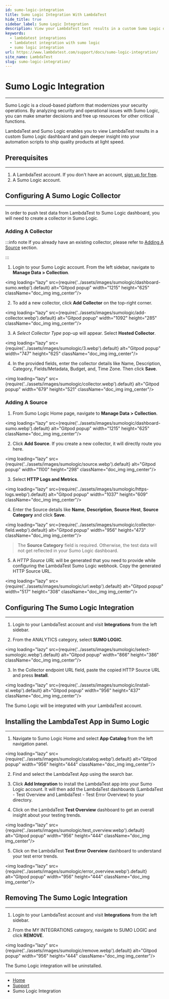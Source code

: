 ```yaml
---
id: sumo-logic-integration
title: Sumo Logic Integration With LambdaTest
hide_title: true
sidebar_label: Sumo Logic Integration
description: View your LambdaTest test results in a custom Sumo Logic dashboard. Gain deep insights into your automation scripts and identify gaps to ship quality products at light speed.
keywords:
  - lambdatest integrations
  - lambdatest integration with sumo logic
  - sumo logic integration 
url: https://www.lambdatest.com/support/docs/sumo-logic-integration/
site_name: LambdaTest
slug: sumo-logic-integration/
---
```


<script type="application/ld+json"
      dangerouslySetInnerHTML={{ __html: JSON.stringify({
       "@context": "https://schema.org",
        "@type": "BreadcrumbList",
        "itemListElement": [{
          "@type": "ListItem",
          "position": 1,
          "name": "LambdaTest",
          "item": "https://www.lambdatest.com"
        },{
          "@type": "ListItem",
          "position": 2,
          "name": "Support",
          "item": "https://www.lambdatest.com/support/docs/"
        },{
          "@type": "ListItem",
          "position": 3,
          "name": "Sumo Logic Integration",
          "item": "https://www.lambdatest.com/support/docs/sumo-logic-integration/"
        }]
      })
    }}
></script>

# Sumo Logic Integration
* * *

Sumo Logic is a cloud-based platform that modernizes your security operations. By analyzing security and operational issues with Sumo Logic, you can make smarter decisions and free up resources for other critical functions.

LambdaTest and Sumo Logic enables you to view LambdaTest results in a custom Sumo Logic dashboard and gain deeper insight into your automation scripts to ship quality products at light speed.

## Prerequisites
***

1. A LambdaTest account. If you don't have an account, [sign up for free](https://accounts.lambdatest.com/register).
2. A Sumo Logic account.

## Configuring A Sumo Logic Collector
***

In order to push test data from LambdaTest to Sumo Logic dashboard, you will need to create a collector in Sumo Logic.

### Adding A Collector

:::info note
If you already have an existing collector, please refer to [Adding A Source](#adding-a-source) section.

:::

1. Login to your Sumo Logic account. From the left sidebar, navigate to **Manage Data > Collection**.

<img loading="lazy" src={require('../assets/images/sumologic/dashboard-sumo.webp').default} alt="Gitpod popup" width="1215" height="625" className="doc_img img_center"/><br/>

2. To add a new collector, click **Add Collector** on the top-right corner.

<img loading="lazy" src={require('../assets/images/sumologic/add-collector.webp').default} alt="Gitpod popup" width="1092" height="285" className="doc_img img_center"/><br/>

3. A *Select Collector Type* pop-up will appear. Select **Hosted Collector**.

<img loading="lazy" src={require('../assets/images/sumologic/3.webp').default} alt="Gitpod popup" width="747" height="625" className="doc_img img_center"/><br/>

4. In the provided fields, enter the collector details like Name, Description, Category, Fields/Metadata, Budget, and, Time Zone. Then click **Save**.

<img loading="lazy" src={require('../assets/images/sumologic/collector.webp').default} alt="Gitpod popup" width="679" height="521" className="doc_img img_center"/><br/>

### Adding A Source

1. From Sumo Logic Home page, navigate to **Manage Data > Collection**.

<img loading="lazy" src={require('../assets/images/sumologic/dashboard-sumo.webp').default} alt="Gitpod popup" width="1215" height="625" className="doc_img img_center"/><br/>

2. Click **Add Source**. If you create a new collector, it will directly route you here.

<img loading="lazy" src={require('../assets/images/sumologic/source.webp').default} alt="Gitpod popup" width="1100" height="298" className="doc_img img_center"/><br/>

3. Select **HTTP Logs and Metrics**.

<img loading="lazy" src={require('../assets/images/sumologic/https-logs.webp').default} alt="Gitpod popup" width="1037" height="609" className="doc_img img_center"/><br/>

4. Enter the Source details like **Name**, **Description**, **Source Host**, **Source Category** and click **Save**.

<img loading="lazy" src={require('../assets/images/sumologic/collector-field.webp').default} alt="Gitpod popup" width="956" height="473" className="doc_img img_center"/><br/>

> The **Source Category** field is required. Otherwise, the test data will not get reflected in your Sumo Logic dashboard.

5. A *HTTP Source URL* will be generated that you need to provide while configuring the LambdaTest Sumo Logic webhook. Copy the generated HTTP Source URL.

<img loading="lazy" src={require('../assets/images/sumologic/url.webp').default} alt="Gitpod popup" width="517" height="308" className="doc_img img_center"/><br/>


## Configuring The Sumo Logic Integration
***

1. Login to your LambdaTest account and visit **Integrations** from the left sidebar.

2. From the ANALYTICS category, select **SUMO LOGIC**.

<img loading="lazy" src={require('../assets/images/sumologic/select-sumologic.webp').default} alt="Gitpod popup" width="866" height="386" className="doc_img img_center"/><br/>

3. In the Collector endpoint URL field, paste the copied HTTP Source URL and press **Install**.

<img loading="lazy" src={require('../assets/images/sumologic/install-sl.webp').default} alt="Gitpod popup" width="956" height="437" className="doc_img img_center"/><br/>

The Sumo Logic will be integrated with your LambdaTest account.

## Installing the LambdaTest App in Sumo Logic
---

1. Navigate to Sumo Logic Home and select **App Catalog** from the left navigation panel.

<img loading="lazy" src={require('../assets/images/sumologic/catalog.webp').default} alt="Gitpod popup" width="956" height="444" className="doc_img img_center"/><br/>

2. Find and select the LambdaTest App using the search bar.

3. Click **Add Integration** to install the LambdaTest app into your Sumo Logic account. It will then add the LambdaTest dashboards (LambdaTest - Test Overview and LambdaTest - Test Error Overview) to your directory.

4. Click on the LambdaTest **Test Overview** dashboard to get an overall insight about your testing trends.

<img loading="lazy" src={require('../assets/images/sumologic/test_overview.webp').default} alt="Gitpod popup" width="956" height="444" className="doc_img img_center"/><br/>

5. Click on the LambdaTest **Test Error Overview** dashboard to understand your test error trends.

<img loading="lazy" src={require('../assets/images/sumologic/error_overview.webp').default} alt="Gitpod popup" width="956" height="444" className="doc_img img_center"/><br/>


## Removing The Sumo Logic Integration
***

1. Login to your LambdaTest account and visit **Integrations** from the left sidebar.

2. From the MY INTEGRATIONS category, navigate to SUMO LOGIC and click **REMOVE**.

<img loading="lazy" src={require('../assets/images/sumologic/remove.webp').default} alt="Gitpod popup" width="956" height="444" className="doc_img img_center"/><br/>

The Sumo Logic integration will be uninstalled.

---

<nav aria-label="breadcrumbs">
  <ul className="breadcrumbs">
    <li className="breadcrumbs__item">
      <a className="breadcrumbs__link" target="_self" href="https://www.lambdatest.com">
        Home
      </a>
    </li>
    <li className="breadcrumbs__item">
      <a className="breadcrumbs__link" target="_self" href="https://www.lambdatest.com/support/docs/">
        Support
      </a>
    </li>
    <li className="breadcrumbs__item breadcrumbs__item--active">
      <span className="breadcrumbs__link"> Sumo Logic Integration</span>
    </li>
  </ul>
</nav>


